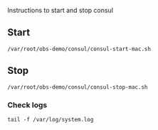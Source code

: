 Instructions to start and stop consul

## Start
```console
/var/root/obs-demo/consul/consul-start-mac.sh
```

## Stop
```console
/var/root/obs-demo/consul/consul-stop-mac.sh
```

### Check logs
```console
tail -f /var/log/system.log
```
